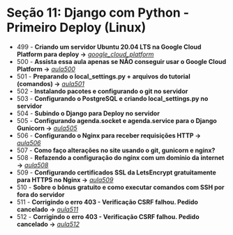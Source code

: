 # Seção 11: Django com Python - Primeiro Deploy (Linux)

- 499 - **Criando um servidor Ubuntu 20.04 LTS na Google Cloud Platform para deploy ->** *[google_cloud_platform](https://cloud.google.com/?hl=pt-br)*
- 500 - **Assista essa aula apenas se NÃO conseguir usar o Google Cloud Platform ->** *[aula500](https://www.youtube.com/watch?v=Vl6f8_vin9M)*
- 501 - **Preparando o local_settings.py + arquivos do tutorial (comandos) ->** *[aula501](./SERVER.md)* 
- 502 - **Instalando pacotes e configurando o git no servidor**
- 503 - **Configurando o PostgreSQL e criando local_settings.py no servidor**
- 504 - **Subindo o Django para Deploy no servidor**
- 505 - **Configurando agenda.socket e agenda.service para o Django Gunicorn ->** *[aula505](./gunicorn.txt)*
- 506 - **Configurando o Nginx para receber requisições HTTP ->** *[aula506](./nginx.txt)*
- 507 - **Como faço alterações no site usando o git, gunicorn e nginx?**
- 508 - **Refazendo a configuração do nginx com um domínio da internet ->** *[aula508](https://www.otaviomiranda.com.br/2018/dominio-e-hospedagem-guia-para-leigos/)*
- 509 - **Configurando certificados SSL da LetsEncrypt gratuitamente para HTTPS no Nginx ->** *[aula509](./nginx-https.txt)*
- 510 - **Sobre o bônus gratuito e como executar comandos com SSH por fora do servidor**
- 511 - **Corrigindo o erro 403 - Verificação CSRF falhou. Pedido cancelado ->** *[aula511](./aula511.md)*
- 512 - **Corrigindo o erro 403 - Verificação CSRF falhou. Pedido cancelado ->** *[aula512](./aula512.md)*